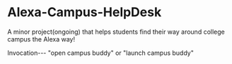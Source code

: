 # Alexa-Campus-HelpDesk
A minor project(ongoing) that helps students find their way around college campus the Alexa way! 

Invocation--- "open campus buddy" or "launch campus buddy"
